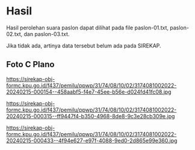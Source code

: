 # Hasil

Hasil perolehan suara paslon dapat dilihat pada file paslon-01.txt, paslon-02.txt, dan paslon-03.txt.

Jika tidak ada, artinya data tersebut belum ada pada SIREKAP.

## Foto C Plano

https://sirekap-obj-formc.kpu.go.id/f437/pemilu/ppwp/31/74/08/10/02/3174081002022-20240215-000154--458aabf5-f4e7-45ee-b56e-d024fd41fc08.jpg

https://sirekap-obj-formc.kpu.go.id/f437/pemilu/ppwp/31/74/08/10/02/3174081002022-20240215-000315--ff9447f4-b350-4968-8de8-9c3e28cb309e.jpg

https://sirekap-obj-formc.kpu.go.id/f437/pemilu/ppwp/31/74/08/10/02/3174081002022-20240215-000433--4f94e627-e97f-4088-9ed0-2d865e99e360.jpg
